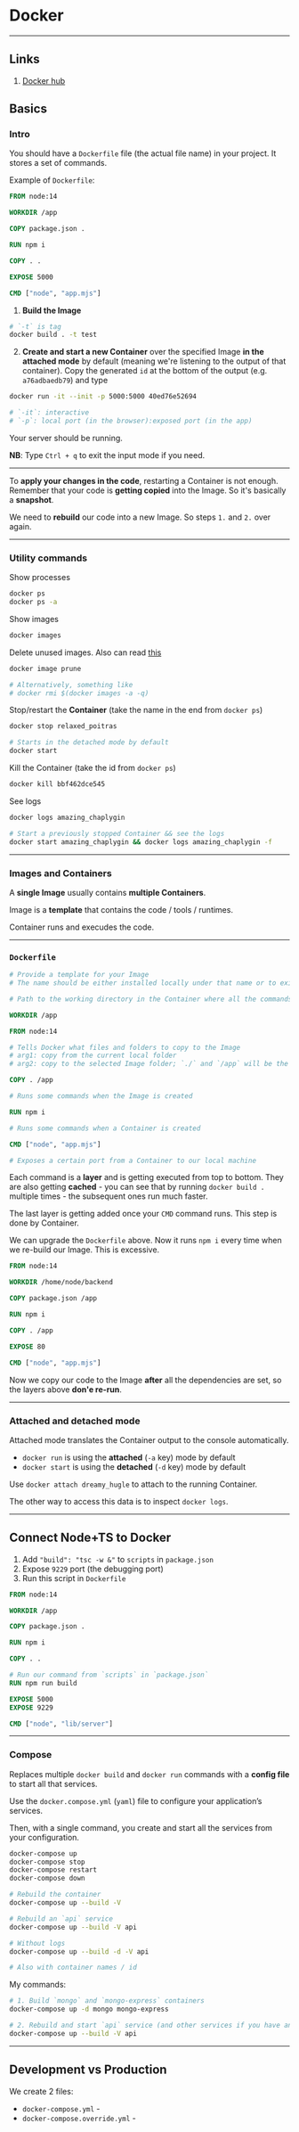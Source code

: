 # Docker

---

## Links

1. [Docker hub](https://hub.docker.com)

## Basics

### Intro

You should have a `Dockerfile` file (the actual file name) in your project. It stores a set of commands.

Example of `Dockerfile`:

```dockerfile
FROM node:14

WORKDIR /app

COPY package.json .

RUN npm i

COPY . .

EXPOSE 5000

CMD ["node", "app.mjs"]
```

1. **Build the Image**

```bash
# `-t` is tag
docker build . -t test
```

2. **Create and start a new Container** over the specified Image **in the attached mode** by default (meaning we're listening to the output of that container). Copy the generated `id` at the bottom of the output (e.g. `a76adbaedb79`) and type

```bash
docker run -it --init -p 5000:5000 40ed76e52694

# `-it`: interactive
# `-p`: local port (in the browser):exposed port (in the app)
```

Your server should be running.

**NB**: Type `Ctrl + q` to exit the input mode if you need.

---

To **apply your changes in the code**, restarting a Container is not enough. Remember that your code is **getting copied** into the Image. So it's basically a **snapshot**.

We need to **rebuild** our code into a new Image. So steps `1.` and `2.` over again.

---

### Utility commands

Show processes

```bash
docker ps
docker ps -a
```

Show images

```bash
docker images
```

Delete unused images. Also can read [this](https://www.digitalocean.com/community/tutorials/how-to-remove-docker-images-containers-and-volumes-ru)

```bash
docker image prune

# Alternatively, something like 
# docker rmi $(docker images -a -q)
```

Stop/restart the **Container** (take the name in the end from `docker ps`)

```bash
docker stop relaxed_poitras

# Starts in the detached mode by default
docker start
```

Kill the Container (take the id from `docker ps`)

```bash
docker kill bbf462dce545
```

See logs

```bash
docker logs amazing_chaplygin

# Start a previously stopped Container && see the logs
docker start amazing_chaplygin && docker logs amazing_chaplygin -f
```

---

### Images and Containers

A **single Image** usually contains **multiple Containers**.

Image is a **template** that contains the code / tools / runtimes.

Container runs and execudes the code.

---

### `Dockerfile`

```dockerfile
# Provide a template for your Image
# The name should be either installed locally under that name or to exist on `hub.docker`

# Path to the working directory in the Container where all the commands (e.g. COPY) will be executed

WORKDIR /app

FROM node:14

# Tells Docker what files and folders to copy to the Image
# arg1: copy from the current local folder
# arg2: copy to the selected Image folder; `./` and `/app` will be the same in this context

COPY . /app

# Runs some commands when the Image is created

RUN npm i

# Runs some commands when a Container is created

CMD ["node", "app.mjs"]

# Exposes a certain port from a Container to our local machine
```

Each command is a **layer** and is getting executed from top to bottom. They are also getting **cached** - you can see that by running `docker build .` multiple times - the subsequent ones run much faster.

The last layer is getting added once your `CMD` command runs. This step is done by Container.

We can upgrade the `Dockerfile` above. Now it runs `npm i` every time when we re-build our Image. This is excessive.

```dockerfile
FROM node:14

WORKDIR /home/node/backend

COPY package.json /app

RUN npm i

COPY . /app

EXPOSE 80

CMD ["node", "app.mjs"]
```

Now we copy our code to the Image **after** all the dependencies are set, so the layers above **don'e re-run**.

---

### Attached and detached mode

Attached mode translates the Container output to the console automatically.

- `docker run` is using the **attached** (`-a` key) mode by default
- `docker start` is using the **detached** (`-d` key) mode by default

Use `docker attach dreamy_hugle` to attach to the running Container.

The other way to access this data is to inspect `docker logs`.

---

## Connect Node+TS to Docker

1. Add `"build": "tsc -w &"` to `scripts` in `package.json`
2. Expose `9229` port (the debugging port)
3. Run this script in `Dockerfile`

```dockerfile
FROM node:14

WORKDIR /app

COPY package.json .

RUN npm i

COPY . .

# Run our command from `scripts` in `package.json`
RUN npm run build

EXPOSE 5000
EXPOSE 9229

CMD ["node", "lib/server"]
```

---

### Compose

Replaces multiple `docker build` and `docker run` commands with a **config file** to start all that services.

Use the `docker.compose.yml` (`yaml`) file to configure your application’s services. 

Then, with a single command, you create and start all the services from your configuration.

```bash
docker-compose up
docker-compose stop
docker-compose restart
docker-compose down

# Rebuild the container
docker-compose up --build -V 

# Rebuild an `api` service
docker-compose up --build -V api

# Without logs
docker-compose up --build -d -V api

# Also with container names / id
```

My commands:

```bash
# 1. Build `mongo` and `mongo-express` containers
docker-compose up -d mongo mongo-express

# 2. Rebuild and start `api` service (and other services if you have any)
docker-compose up --build -V api
```

---


## Development vs Production

We create 2 files:

- `docker-compose.yml` - 
- `docker-compose.override.yml` - 

